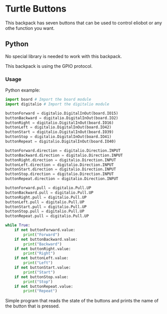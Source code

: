 # Turtle Buttons

This backpack has seven buttons that can be used to control eliobot or any othe function you want.

## Python

No special library is needed to work with this backpack.

This backpack is using the GPIO protocol.

### Usage

Python example:

```python
import board # Import the board module
import digitalio # Import the digitalio module

buttonForward = digitalio.DigitalInOut(board.IO15)
buttonBackward = digitalio.DigitalInOut(board.IO2)
buttonRight = digitalio.DigitalInOut(board.IO16)
buttonLeft = digitalio.DigitalInOut(board.IO42)
buttonStart = digitalio.DigitalInOut(board.IO39)
buttonStop = digitalio.DigitalInOut(board.IO41)
buttonRepeat = digitalio.DigitalInOut(board.IO40)

buttonForward.direction = digitalio.Direction.INPUT
buttonBackward.direction = digitalio.Direction.INPUT
buttonRight.direction = digitalio.Direction.INPUT
buttonLeft.direction = digitalio.Direction.INPUT
buttonStart.direction = digitalio.Direction.INPUT
buttonStop.direction = digitalio.Direction.INPUT
buttonRepeat.direction = digitalio.Direction.INPUT

buttonForward.pull = digitalio.Pull.UP
buttonBackward.pull = digitalio.Pull.UP
buttonRight.pull = digitalio.Pull.UP
buttonLeft.pull = digitalio.Pull.UP
buttonStart.pull = digitalio.Pull.UP
buttonStop.pull = digitalio.Pull.UP
buttonRepeat.pull = digitalio.Pull.UP

while True:
    if not buttonForward.value:
        print("Forward")
    if not buttonBackward.value:
        print("Backward")
    if not buttonRight.value:
        print("Right")
    if not buttonLeft.value:
        print("Left")
    if not buttonStart.value:
        print("Start")
    if not buttonStop.value:
        print("Stop")
    if not buttonRepeat.value:
        print("Repeat")
```

Simple program that reads the state of the buttons and prints the name of the button that is pressed.